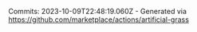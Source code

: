 Commits: 2023-10-09T22:48:19.060Z - Generated via https://github.com/marketplace/actions/artificial-grass
<br>
